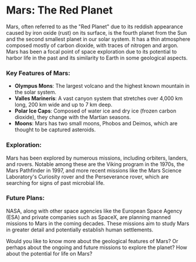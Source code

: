 # Mars: The Red Planet

Mars, often referred to as the "Red Planet" due to its reddish appearance caused by iron oxide (rust) on its surface, is the fourth planet from the Sun and the second smallest planet in our solar system. It has a thin atmosphere composed mostly of carbon dioxide, with traces of nitrogen and argon. Mars has been a focal point of space exploration due to its potential to harbor life in the past and its similarity to Earth in some geological aspects.

### Key Features of Mars:
- **Olympus Mons**: The largest volcano and the highest known mountain in the solar system.
- **Valles Marineris**: A vast canyon system that stretches over 4,000 km long, 200 km wide and up to 7 km deep.
- **Polar Ice Caps**: Composed of water ice and dry ice (frozen carbon dioxide), they change with the Martian seasons.
- **Moons**: Mars has two small moons, Phobos and Deimos, which are thought to be captured asteroids.

### Exploration:
Mars has been explored by numerous missions, including orbiters, landers, and rovers. Notable among these are the Viking program in the 1970s, the Mars Pathfinder in 1997, and more recent missions like the Mars Science Laboratory's Curiosity rover and the Perseverance rover, which are searching for signs of past microbial life.

### Future Plans:
NASA, along with other space agencies like the European Space Agency (ESA) and private companies such as SpaceX, are planning manned missions to Mars in the coming decades. These missions aim to study Mars in greater detail and potentially establish human settlements.

Would you like to know more about the geological features of Mars? Or perhaps about the ongoing and future missions to explore the planet? How about the potential for life on Mars?

